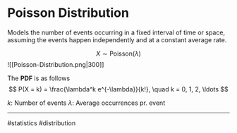# Poisson Distribution
Models the number of events occurring in a fixed interval of time or space, assuming the events happen independently and at a constant average rate.

$$
X \sim \mathrm{Poisson}(\lambda)
$$
![[Poisson-Distribution.png|300]]

The **PDF** is as follows
$$
P(X = k) = \frac{\lambda^k e^{-\lambda}}{k!}, \quad k = 0, 1, 2, \ldots
$$

$k$: Number of events
$\lambda$: Average occurrences pr. event

---
#statistics #distribution